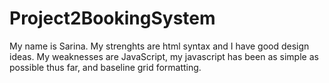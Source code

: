 # Project2BookingSystem

My name is Sarina. My strenghts are html syntax and I have good design ideas. My weaknesses are JavaScript, my javascript has been as simple as possible thus far,
and baseline grid formatting.